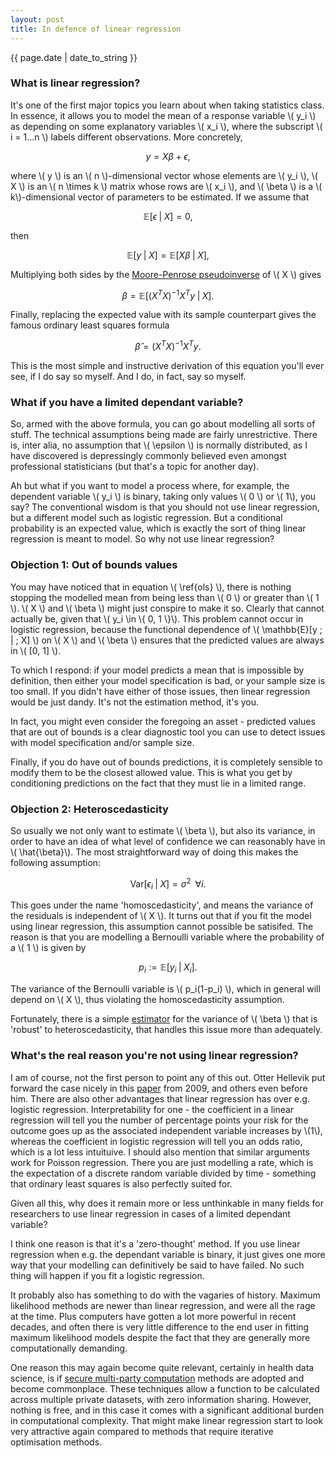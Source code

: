```yaml
---
layout: post
title: In defence of linear regression
---
```


<p>{{ page.date | date_to_string }}</p>

<h3>  What is linear regression? </h3> 

It's one of the first major topics you learn about when taking statistics class. In essence, it allows you to model the mean of a response variable \\( y_i \\) as depending on some explanatory variables \\( x_i \\), where the subscript \\( i = 1...n \\) labels different observations. More concretely, 

$$ y = X \beta + \epsilon, \tag{1} $$

where \\( y \\) is an \\( n \\)-dimensional vector whose elements are \\( y_i \\), \\( X \\) is an \\( n \times k \\) matrix whose rows are \\( x_i \\), and \\( \beta \\) is a \\( k\\)-dimensional vector of parameters to be estimated. If we assume that

$$ \mathbb{E}[\epsilon \;|\; X] = 0, \tag{2} $$

then

$$ \mathbb{E}[y \;|\; X] = \mathbb{E}[X \beta \; | \; X], \tag{3} \label{ols}$$

Multiplying both sides by the <a href="https://en.wikipedia.org/wiki/Moore%E2%80%93Penrose_inverse" target="_blank">Moore-Penrose pseudoinverse</a> of \\( X \\) gives

$$ \beta = \mathbb{E}[ (X^T X)^{-1} X^T y \;|\; X]. \tag{4} $$

Finally, replacing the expected value with its sample counterpart gives the famous ordinary least squares formula

$$ \hat{\beta} = (X^T X)^{-1} X^T y. \tag{5} $$

This is the most simple and instructive derivation of this equation you'll ever see, if I do say so myself. And I do, in fact, say so myself.

<h3>  What if you have a limited dependant variable?</h3> 

So, armed with the above formula, you can go about modelling all sorts of stuff. The technical assumptions being made are fairly unrestrictive. There is, inter alia, no assumption that \\( \epsilon \\) is normally distributed, as I have discovered is depressingly commonly believed even amongst professional statisticians (but that's a topic for another day).

Ah but what if you want to model a process where, for example, the dependent variable \\( y_i \\) is binary, taking only values \\( 0 \\) or \\( 1\\), you say? The conventional wisdom is that you should not use linear regression, but a different model such as logistic regression. But a conditional probability is an expected value, which is exactly the sort of thing linear regression is meant to model. So why not use linear regression?

<h3>  Objection 1: Out of bounds values</h3>

You may have noticed that in equation \\( \ref{ols} \\), there is nothing stopping the modelled mean from being less than \\( 0 \\) or greater than \\( 1 \\). \\( X \\) and \\( \beta \\) might just conspire to make it so. Clearly that cannot actually be, given that \\( y_i \in \\{ 0, 1 \\}\\). This problem cannot occur in logistic regression, because the functional dependence of \\( \mathbb{E}[y \; \| \; X] \\) on \\( X \\) and \\( \beta \\) ensures that the predicted values are always in  \\( [0, 1] \\).

To which I respond: if your model predicts a mean that is impossible by definition, then either your model specification is bad, or your sample size is too small. If you didn't have either of those issues, then linear regression would be just dandy. It's not the estimation method, it's you. 

In fact, you might even consider the foregoing an asset - predicted values that are out of bounds is a clear diagnostic tool you can use to detect issues with model specification and/or sample size.

Finally, if you do have out of bounds predictions, it is completely sensible to modify them to be the closest allowed value. This is what you get by conditioning predictions on the fact that they must lie in a limited range. 

<h3>  Objection 2: Heteroscedasticity </h3>

So usually we not only want to estimate \\( \beta \\), but also its variance, in order to have an idea of what level of confidence we can reasonably have in \\( \hat{\beta}\\). The most straightforward way of doing this makes the following assumption:

$$ \mathrm{Var}[\epsilon_i \; | \; X] = \sigma^2 \;\; \forall i. \tag{6}$$

This goes under the name 'homoscedasticity', and means the variance of the residuals is independent of \\( X \\). It turns out that if you fit the model using linear regression, this assumption cannot possible be satisifed. The reason is that you are modelling a Bernoulli variable where the probability of a \\( 1 \\) is given by 

$$ p_i := \mathbb{E}[y_i \; | \; X_i]. \tag{7}$$


The variance of the Bernoulli variable is \\( p_i(1-p_i) \\), which in general will depend on \\( X \\), thus violating the homoscedasticity assumption.

Fortunately, there is a simple <a href="https://en.wikipedia.org/wiki/Heteroskedasticity-consistent_standard_errors" target="_blank">estimator</a> for the variance of \\( \beta \\) that is 'robust' to heteroscedasticity, that handles this issue more than adequately.

<h3>  What's the real reason you're not using linear regression? </h3>

I am of course, not the first person to point any of this out. Otter Hellevik put forward the case nicely in this <a href="https://link.springer.com/article/10.1007/s11135-007-9077-3" target="_blank">paper</a> from 2009, and others even before him. There are also other advantages that linear regression has over e.g. logistic regression. Interpretability for one - the coefficient in a linear regression will tell you the number of percentage points your risk for the outcome goes up as the associated independent variable increases by \\(1\\), whereas the coefficient in logistic regression will tell you an odds ratio, which is a lot less intuituive. I should also mention that similar arguments work for Poisson regression. There you are just modelling a rate, which is the expectation of a discrete random variable divided by time - something that ordinary least squares is also perfectly suited for.

Given all this, why does it remain more or less unthinkable in many fields for researchers to use linear regression in cases of a limited dependant variable?

I think one reason is that it's a 'zero-thought' method. If you use linear regression when e.g. the dependant variable is binary, it just gives one more way that your modelling can definitively be said to have failed. No such thing will happen if you fit a logistic regression.

It probably also has something to do with the vagaries of history. Maximum likelihood methods are newer than linear regression, and were all the rage at the time. Plus computers have gotten a lot more powerful in recent decades, and often there is very little difference to the end user in fitting maximum likelihood models despite the fact that they are generally more computationally demanding.

One reason this may again become quite relevant, certainly in health data science, is if <a href="https://en.wikipedia.org/wiki/Secure_multi-party_computation" target="_blank">secure multi-party computation</a> methods are adopted and become commonplace. These techniques allow a function to be calculated across multiple private datasets, with zero information sharing. However, nothing is free, and in this case it comes with a significant additional burden in computational complexity. That might make linear regression start to look very attractive again compared to methods that require iterative optimisation methods.








